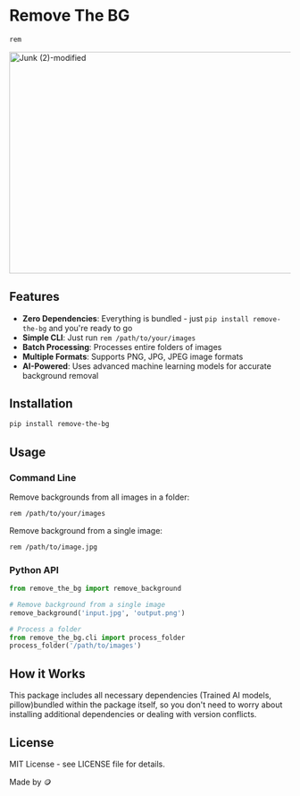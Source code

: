 # Remove The BG

```bash
rem 
```


<img width="1584" height="396" alt="Junk (2)-modified" src="https://github.com/user-attachments/assets/88978f11-7378-4da6-819c-0567df443b15" />


## Features

- **Zero Dependencies**: Everything is bundled - just `pip install remove-the-bg` and you're ready to go
- **Simple CLI**: Just run `rem /path/to/your/images`
- **Batch Processing**: Processes entire folders of images
- **Multiple Formats**: Supports PNG, JPG, JPEG image formats
- **AI-Powered**: Uses advanced machine learning models for accurate background removal

## Installation

```bash
pip install remove-the-bg
```

## Usage

### Command Line

Remove backgrounds from all images in a folder:
```bash
rem /path/to/your/images
```

Remove background from a single image:
```bash
rem /path/to/image.jpg
```

### Python API

```python
from remove_the_bg import remove_background

# Remove background from a single image
remove_background('input.jpg', 'output.png')

# Process a folder
from remove_the_bg.cli import process_folder
process_folder('/path/to/images')
```

## How it Works

This package includes all necessary dependencies (Trained AI models, pillow)bundled within the package itself, so you don't need to worry about installing additional dependencies or dealing with version conflicts.

## License

MIT License - see LICENSE file for details.

Made by 🪙
